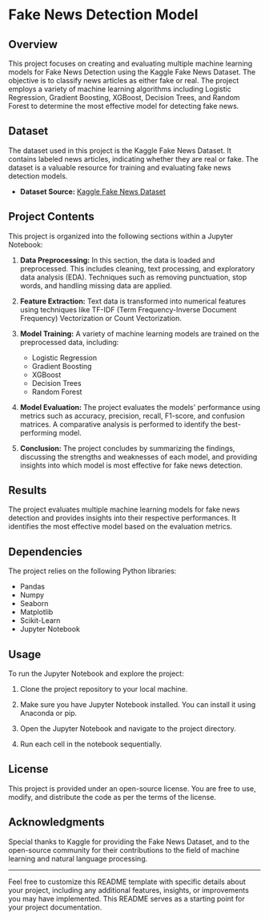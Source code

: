 # Fake News Detection Model

## Overview

This project focuses on creating and evaluating multiple machine learning models for Fake News Detection using the Kaggle Fake News Dataset. The objective is to classify news articles as either fake or real. The project employs a variety of machine learning algorithms including Logistic Regression, Gradient Boosting, XGBoost, Decision Trees, and Random Forest to determine the most effective model for detecting fake news.

## Dataset

The dataset used in this project is the Kaggle Fake News Dataset. It contains labeled news articles, indicating whether they are real or fake. The dataset is a valuable resource for training and evaluating fake news detection models.

- **Dataset Source:** [Kaggle Fake News Dataset](https://www.kaggle.com/fake-news](https://www.kaggle.com/datasets/jainpooja/fake-news-detection/))

## Project Contents

This project is organized into the following sections within a Jupyter Notebook:

1. **Data Preprocessing:** In this section, the data is loaded and preprocessed. This includes cleaning, text processing, and exploratory data analysis (EDA). Techniques such as removing punctuation, stop words, and handling missing data are applied.

2. **Feature Extraction:** Text data is transformed into numerical features using techniques like TF-IDF (Term Frequency-Inverse Document Frequency) Vectorization or Count Vectorization.

3. **Model Training:** A variety of machine learning models are trained on the preprocessed data, including:
   - Logistic Regression
   - Gradient Boosting
   - XGBoost
   - Decision Trees
   - Random Forest

4. **Model Evaluation:** The project evaluates the models' performance using metrics such as accuracy, precision, recall, F1-score, and confusion matrices. A comparative analysis is performed to identify the best-performing model.

5. **Conclusion:** The project concludes by summarizing the findings, discussing the strengths and weaknesses of each model, and providing insights into which model is most effective for fake news detection.

## Results

The project evaluates multiple machine learning models for fake news detection and provides insights into their respective performances. It identifies the most effective model based on the evaluation metrics.

## Dependencies

The project relies on the following Python libraries:

- Pandas
- Numpy
- Seaborn
- Matplotlib
- Scikit-Learn
- Jupyter Notebook

## Usage

To run the Jupyter Notebook and explore the project:

1. Clone the project repository to your local machine.

2. Make sure you have Jupyter Notebook installed. You can install it using Anaconda or pip.

3. Open the Jupyter Notebook and navigate to the project directory.

4. Run each cell in the notebook sequentially.

## License

This project is provided under an open-source license. You are free to use, modify, and distribute the code as per the terms of the license.

## Acknowledgments

Special thanks to Kaggle for providing the Fake News Dataset, and to the open-source community for their contributions to the field of machine learning and natural language processing.

---

Feel free to customize this README template with specific details about your project, including any additional features, insights, or improvements you may have implemented. This README serves as a starting point for your project documentation.
